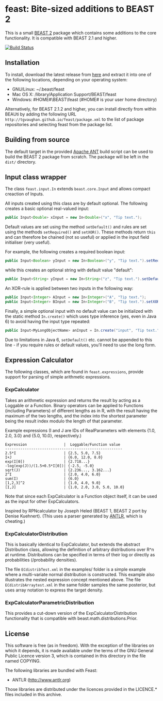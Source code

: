 feast:  Bite-sized additions to BEAST 2
=======================================

This is a small [BEAST 2](http://www.beast2.org) package which
contains some additions to the core functionality.  It is compatible
with BEAST 2.1 and higher.

[![Build Status](https://travis-ci.org/tgvaughan/feast.svg?branch=master)](https://travis-ci.org/tgvaughan/feast)


Installation
------------

To install, download the latest release from
[here](https://github.com/tgvaughan/feast/releases) and extract it
into one of the following locations, depending on your operating
system:

 * GNU/Linux: ~/.beast/feast
 * Mac OS X: /library/Application Support/BEAST/feast
 * Windows: #HOME#\BEAST\feast (#HOME# is your user home directory)

Alternatively, for BEAST 2.1.2 and higher, you can install directly
from within BEAUti by adding the following URL
`http://tgvaughan.github.io/feast/package.xml` to the list of
package repositories and selecting feast from the package list.


Building from source
--------------------

The default target in the provided [Apache ANT](http://ant.apache.org)
build script can be used to build the BEAST 2 package from scratch.
The package will be left in the `dist/` directory.


Input class wrapper
-------------------

The class `feast.input.In` extends `beast.core.Input` and allows
compact creaction of Inputs.

All inputs created using this class are by default optional.  The
following creates a basic optional real-valued input:
```java
public Input<Double> xInput = new In<Double>("x", "Tip text.");
```

Default values are set using the method `setDefault()` and rules are
set using the methods `setRequired()` and `setXOR()`.  These methods
return `this` and can therefore be chained (not so useful) or applied
in the input field initialiser (very useful).

For example, the following creates a required boolean input:
```java
public Input<Boolean> yInput = new In<Boolean>("y", "Tip text.").setRequired();
```
while this creates an optional string with default value "default":
```java
public Input<String> yInput = new In<String>("z", "Tip text.").setDefault("default");
```

An XOR-rule is applied between two inputs in the following way:
```java
public Input<Integer> AInput = new In<Integer>("A", "Tip text.");
public Input<Integer> BInput = new In<Integer>("B", "Tip text.").setXOR(AInput);
```

Finally, a simple optional input with no default value can be
initialized with the static method `In.create()` which uses type
inference (yes, even in Java 6) to avoid having the input type repeated:
```java
public Input<MyLongObjectName> anInput = In.create("input", "Tip text.");
```
Due to limitations in Java 6, `setDefault()` etc. cannot be appended
to this line - if you require rules or default values, you'll need to
use the long form.


Expression Calculator
---------------------

The following classes, which are found in `feast.expressions`, provide
support for parsing of simple arithmetic expressions.


### ExpCalculator ###

Takes an arithmetic expression and returns the result by acting
as a Loggable or a Function.  Binary operators can be applied to
Functions (including Parameters) of different lengths as in R, with
the result having the maximum of the two lengths, and the index into
the shortest parameter being the result index modulo the length of
that parameter.

Example expressions (I and J are IDs of RealParameters with elements
{1.0, 2.0, 3.0} and {5.0, 10.0}, respectively.)

    Expression                 |  Loggable/Function value
    ------------------------------------------------------
    2.5*I                      | {2.5, 5.0, 7.5}
    I+J                        | {6.0, 12.0, 8.0}
    exp(I[0])                  | {2.718...}
    -log(exp(J))/(1.5+0.5*I[0])| {-2.5, -5.0}
    sqrt(J)                    | {2.236..., 3.162...}
    2^I	                       | {2.0, 4.0, 6.0}  
    sum(I)                     | {6.0}
    [1,2,3]^2                  | {1.0, 4.0, 9.0}
    [I,J]                      | {1.0, 2.0, 3.0, 5.0, 10.0}

Note that since each ExpCalculator is a Function object itself, it can
be used as the input for other ExpCalculators.

Inspired by RPNcalculator by Joseph Heled (BEAST 1, BEAST 2 port by
Denise Kuehnert).  (This uses a parser generated by
[ANTLR](http://www.antlr.org), which is cheating.)


### ExpCalculatorDistribution ###

This is basically identical to ExpCalculator, but extends the abstract
Distribution class, allowing the definition of arbitrary distributions
over R^n at runtime.  Distributions can be specified in terms of their
log or directly as probabilities (/probability densities).

The file `ECdistribTest.xml` in the examples/ folder is a simple
example where a multi-variate normal distribution is constructed.
This example also illustrates the nested expression concept mentioned
above.  The file `ECdistribArraytest.xml` in the same folder samples
the same posterior, but uses array notation to express the target
density.


### ExpCalculatorParametricDistribution ###

This provides a cut-down version of the ExpCalculatorDistribution
functionality that is compatible with beast.math.distributions.Prior.


License
-------

This software is free (as in freedom).  With the exception of the
libraries on which it depends, it is made available under the terms of
the GNU General Public Licence version 3, which is contained in this
directory in the file named COPYING.

The following libraries are bundled with Feast:

* ANTLR (http://www.antlr.org)

Those libraries are distributed under the licences provided in the
LICENCE.* files included in this archive.
